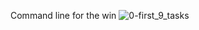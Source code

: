Command line for the win
![0-first_9_tasks](https://user-images.githubusercontent.com/111237456/212169305-d680c4c0-3e4a-487d-a293-31957cbf94c1.JPG)

